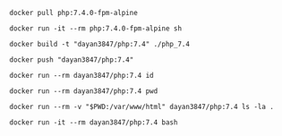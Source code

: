 ````shell
docker pull php:7.4.0-fpm-alpine
````

````shell
docker run -it --rm php:7.4.0-fpm-alpine sh
````

````shell
docker build -t "dayan3847/php:7.4" ./php_7.4
````

````shell
docker push "dayan3847/php:7.4"
````

````shell
docker run --rm dayan3847/php:7.4 id
````

````shell
docker run --rm dayan3847/php:7.4 pwd
````

````shell
docker run --rm -v "$PWD:/var/www/html" dayan3847/php:7.4 ls -la .
````

````shell
docker run -it --rm dayan3847/php:7.4 bash
````
